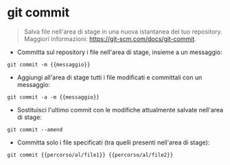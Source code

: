 # git commit

> Salva file nell'area di stage in una nuova istantanea del tuo repository.
> Maggiori informazioni: <https://git-scm.com/docs/git-commit>.

- Committa sul repository i file nell'area di stage, insieme a un messaggio:

`git commit -m {{messaggio}}`

- Aggiungi all'area di stage tutti i file modificati e committali con un messaggio:

`git commit -a -m {{messaggio}}`

- Sostituisci l'ultimo commit con le modifiche attualmente salvate nell'area di stage:

`git commit --amend`

- Committa solo i file specificati (tra quelli presenti nell'area di stage):

`git commit {{percorso/al/file1}} {{percorso/al/file2}}`
